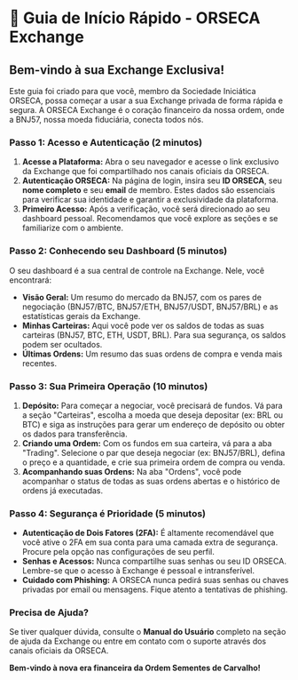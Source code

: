 # 🚀 Guia de Início Rápido - ORSECA Exchange

## Bem-vindo à sua Exchange Exclusiva!

Este guia foi criado para que você, membro da Sociedade Iniciática ORSECA, possa começar a usar a sua Exchange privada de forma rápida e segura. A ORSECA Exchange é o coração financeiro da nossa ordem, onde a BNJ57, nossa moeda fiduciária, conecta todos nós.

### Passo 1: Acesso e Autenticação (2 minutos)

1.  **Acesse a Plataforma:** Abra o seu navegador e acesse o link exclusivo da Exchange que foi compartilhado nos canais oficiais da ORSECA.
2.  **Autenticação ORSECA:** Na página de login, insira seu **ID ORSECA**, seu **nome completo** e seu **email** de membro. Estes dados são essenciais para verificar sua identidade e garantir a exclusividade da plataforma.
3.  **Primeiro Acesso:** Após a verificação, você será direcionado ao seu dashboard pessoal. Recomendamos que você explore as seções e se familiarize com o ambiente.

### Passo 2: Conhecendo seu Dashboard (5 minutos)

O seu dashboard é a sua central de controle na Exchange. Nele, você encontrará:

-   **Visão Geral:** Um resumo do mercado da BNJ57, com os pares de negociação (BNJ57/BTC, BNJ57/ETH, BNJ57/USDT, BNJ57/BRL) e as estatísticas gerais da Exchange.
-   **Minhas Carteiras:** Aqui você pode ver os saldos de todas as suas carteiras (BNJ57, BTC, ETH, USDT, BRL). Para sua segurança, os saldos podem ser ocultados.
-   **Últimas Ordens:** Um resumo das suas ordens de compra e venda mais recentes.

### Passo 3: Sua Primeira Operação (10 minutos)

1.  **Depósito:** Para começar a negociar, você precisará de fundos. Vá para a seção "Carteiras", escolha a moeda que deseja depositar (ex: BRL ou BTC) e siga as instruções para gerar um endereço de depósito ou obter os dados para transferência.
2.  **Criando uma Ordem:** Com os fundos em sua carteira, vá para a aba "Trading". Selecione o par que deseja negociar (ex: BNJ57/BRL), defina o preço e a quantidade, e crie sua primeira ordem de compra ou venda.
3.  **Acompanhando suas Ordens:** Na aba "Ordens", você pode acompanhar o status de todas as suas ordens abertas e o histórico de ordens já executadas.

### Passo 4: Segurança é Prioridade (5 minutos)

-   **Autenticação de Dois Fatores (2FA):** É altamente recomendável que você ative o 2FA em sua conta para uma camada extra de segurança. Procure pela opção nas configurações de seu perfil.
-   **Senhas e Acessos:** Nunca compartilhe suas senhas ou seu ID ORSECA. Lembre-se que o acesso à Exchange é pessoal e intransferível.
-   **Cuidado com Phishing:** A ORSECA nunca pedirá suas senhas ou chaves privadas por email ou mensagens. Fique atento a tentativas de phishing.

### Precisa de Ajuda?

Se tiver qualquer dúvida, consulte o **Manual do Usuário** completo na seção de ajuda da Exchange ou entre em contato com o suporte através dos canais oficiais da ORSECA.

**Bem-vindo à nova era financeira da Ordem Sementes de Carvalho!**


